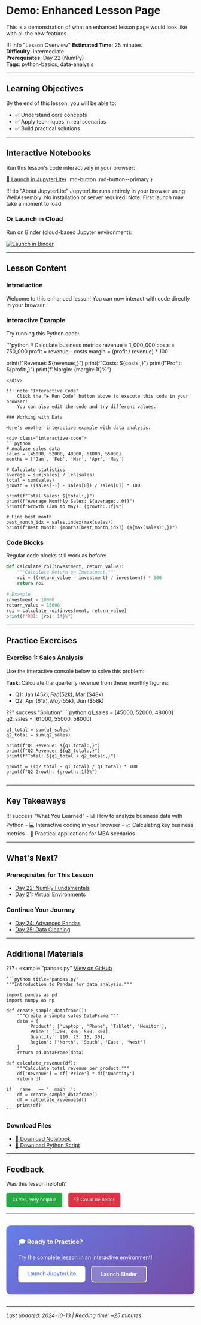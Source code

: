 # Demo: Enhanced Lesson Page

This is a demonstration of what an enhanced lesson page would look like with all the new features.

!!! info "Lesson Overview"
    **Estimated Time**: 25 minutes  
    **Difficulty**: Intermediate  
    **Prerequisites**: Day 22 (NumPy)  
    **Tags**: python-basics, data-analysis

---

## Learning Objectives

By the end of this lesson, you will be able to:

- ✅ Understand core concepts
- ✅ Apply techniques in real scenarios
- ✅ Build practical solutions

---

## Interactive Notebooks

Run this lesson's code interactively in your browser:

[🚀 Launch in JupyterLite](../jupyterlite/lab?path=Day_23_Pandas/pandas.ipynb){ .md-button .md-button--primary }

!!! tip "About JupyterLite"
    JupyterLite runs entirely in your browser using WebAssembly. No installation or server required! 
    Note: First launch may take a moment to load.

### Or Launch in Cloud

Run on Binder (cloud-based Jupyter environment):

[![Launch in Binder](https://mybinder.org/badge_logo.svg)](https://mybinder.org/v2/gh/saint2706/Coding-For-MBA/main?filepath=Day_23_Pandas/pandas.ipynb)

---

## Lesson Content

### Introduction

Welcome to this enhanced lesson! You can now interact with code directly in your browser.

### Interactive Example

Try running this Python code:

<div class="interactive-code">
```python
# Calculate business metrics
revenue = 1_000_000
costs = 750_000
profit = revenue - costs
margin = (profit / revenue) * 100

print(f"Revenue: ${revenue:,}")
print(f"Costs: ${costs:,}")
print(f"Profit: ${profit:,}")
print(f"Margin: {margin:.1f}%")
```
</div>

!!! note "Interactive Code"
    Click the "▶ Run Code" button above to execute this code in your browser!
    You can also edit the code and try different values.

### Working with Data

Here's another interactive example with data analysis:

<div class="interactive-code">
```python
# Analyze sales data
sales = [45000, 52000, 48000, 61000, 55000]
months = ['Jan', 'Feb', 'Mar', 'Apr', 'May']

# Calculate statistics
average = sum(sales) / len(sales)
total = sum(sales)
growth = ((sales[-1] - sales[0]) / sales[0]) * 100

print(f"Total Sales: ${total:,}")
print(f"Average Monthly Sales: ${average:,.0f}")
print(f"Growth (Jan to May): {growth:.1f}%")

# Find best month
best_month_idx = sales.index(max(sales))
print(f"Best Month: {months[best_month_idx]} (${max(sales):,})")
```
</div>

### Code Blocks

Regular code blocks still work as before:

```python
def calculate_roi(investment, return_value):
    """Calculate Return on Investment."""
    roi = ((return_value - investment) / investment) * 100
    return roi

# Example
investment = 10000
return_value = 15000
roi = calculate_roi(investment, return_value)
print(f"ROI: {roi:.1f}%")
```

---

## Practice Exercises

### Exercise 1: Sales Analysis

Use the interactive console below to solve this problem:

**Task**: Calculate the quarterly revenue from these monthly figures:
- Q1: Jan ($45k), Feb ($52k), Mar ($48k)
- Q2: Apr ($61k), May ($55k), Jun ($58k)

<div id="exercise1"></div>
<script>
if (typeof createInteractiveWidget !== 'undefined') {
  createInteractiveWidget(
    document.getElementById('exercise1'),
    '# Calculate quarterly revenue\nq1_sales = [45000, 52000, 48000]\nq2_sales = [61000, 55000, 58000]\n\n# Your code here\n'
  );
}
</script>

??? success "Solution"
    ```python
    q1_sales = [45000, 52000, 48000]
    q2_sales = [61000, 55000, 58000]
    
    q1_total = sum(q1_sales)
    q2_total = sum(q2_sales)
    
    print(f"Q1 Revenue: ${q1_total:,}")
    print(f"Q2 Revenue: ${q2_total:,}")
    print(f"Total: ${q1_total + q2_total:,}")
    
    growth = ((q2_total - q1_total) / q1_total) * 100
    print(f"Q2 Growth: {growth:.1f}%")
    ```

---

## Key Takeaways

!!! success "What You Learned"
    - 📊 How to analyze business data with Python
    - 💻 Interactive coding in your browser
    - 📈 Calculating key business metrics
    - 🎯 Practical applications for MBA scenarios

---

## What's Next?

### Prerequisites for This Lesson
- [Day 22: NumPy Fundamentals](lessons/day-22-numpy.md)
- [Day 21: Virtual Environments](lessons/day-21-virtual-environments.md)

### Continue Your Journey
- [Day 24: Advanced Pandas](lessons/day-24-pandas-advanced.md) 
- [Day 25: Data Cleaning](lessons/day-25-data-cleaning.md)

---

## Additional Materials

???+ example "pandas.py"
    [View on GitHub](https://github.com/saint2706/Coding-For-MBA/blob/main/Day_23_Pandas/pandas.py)

    ```python title="pandas.py"
    """Introduction to Pandas for data analysis."""
    
    import pandas as pd
    import numpy as np
    
    def create_sample_dataframe():
        """Create a sample sales DataFrame."""
        data = {
            'Product': ['Laptop', 'Phone', 'Tablet', 'Monitor'],
            'Price': [1200, 800, 500, 300],
            'Quantity': [10, 25, 15, 30],
            'Region': ['North', 'South', 'East', 'West']
        }
        return pd.DataFrame(data)
    
    def calculate_revenue(df):
        """Calculate total revenue per product."""
        df['Revenue'] = df['Price'] * df['Quantity']
        return df
    
    if __name__ == '__main__':
        df = create_sample_dataframe()
        df = calculate_revenue(df)
        print(df)
    ```

### Download Files
- [📓 Download Notebook](https://github.com/saint2706/Coding-For-MBA/raw/main/Day_23_Pandas/pandas.ipynb)
- [🐍 Download Python Script](https://github.com/saint2706/Coding-For-MBA/raw/main/Day_23_Pandas/pandas.py)

---

## Feedback

Was this lesson helpful?

<div style="display: flex; gap: 1rem; margin: 1rem 0;">
  <button onclick="alert('Thank you for your feedback!')" style="padding: 0.5rem 1rem; background: #28a745; color: white; border: none; border-radius: 4px; cursor: pointer;">👍 Yes, very helpful!</button>
  <button onclick="alert('Thanks for letting us know. We\'ll work on improving this lesson.')" style="padding: 0.5rem 1rem; background: #dc3545; color: white; border: none; border-radius: 4px; cursor: pointer;">👎 Could be better</button>
</div>

---

<div style="background: linear-gradient(135deg, #667eea 0%, #764ba2 100%); padding: 2rem; border-radius: 12px; color: white; margin: 2rem 0;">
  <h3 style="color: white; margin-top: 0;">🎓 Ready to Practice?</h3>
  <p>Try the complete lesson in an interactive environment!</p>
  <div style="display: flex; gap: 1rem; flex-wrap: wrap;">
    <a href="../jupyterlite/lab?path=Day_23_Pandas/pandas.ipynb" style="display: inline-block; padding: 0.75rem 1.5rem; background: white; color: #667eea; text-decoration: none; border-radius: 8px; font-weight: 600;">Launch JupyterLite</a>
    <a href="https://mybinder.org/v2/gh/saint2706/Coding-For-MBA/main?filepath=Day_23_Pandas/pandas.ipynb" style="display: inline-block; padding: 0.75rem 1.5rem; background: rgba(255,255,255,0.2); color: white; text-decoration: none; border: 2px solid white; border-radius: 8px; font-weight: 600;">Launch Binder</a>
  </div>
</div>

---

*Last updated: 2024-10-13 | Reading time: ~25 minutes*
